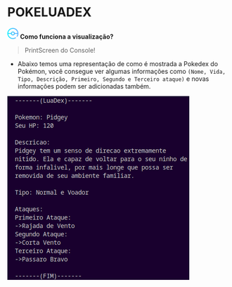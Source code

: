 # POKELUADEX

<img src='images/pokebola.png' width='25'> **Como funciona a visualização?**
> PrintScreen do Console!
- Abaixo temos uma representação de como é mostrada a Pokedex do Pokémon, você consegue ver algumas informações como ``(Nome, Vida, Tipo, Descrição, Primeiro, Segundo e Terceiro ataque)`` e novas informações podem ser adicionadas também.

<img src='images/Console.png' center=true>
